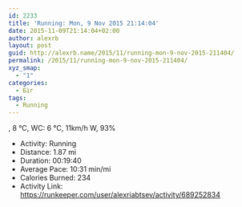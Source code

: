 ```yaml
---
id: 2233
title: 'Running: Mon, 9 Nov 2015 21:14:04'
date: 2015-11-09T21:14:04+02:00
author: alexrb
layout: post
guid: http://alexrb.name/2015/11/running-mon-9-nov-2015-211404/
permalink: /2015/11/running-mon-9-nov-2015-211404/
xyz_smap:
  - "1"
categories:
  - Біг
tags:
  - Running
---
```

, 8 &deg;C, WC: 6 &deg;C, 11km/h W, 93%

<ul class="rk-list">
  <li class="rk-activity">
    Activity: Running
  </li>
  <li class="rk-distance">
    Distance: 1.87 mi
  </li>
  <li class="rk-duration">
    Duration: 00:19:40
  </li>
  <li class="rk-avg-pace">
    Average Pace: 10:31 min/mi
  </li>
  <li class="rk-calories">
    Calories Burned: 234
  </li>
  <li class="rk-activity-link">
    Activity Link: <a href="https://runkeeper.com/user/alexriabtsev/activity/689252834">https://runkeeper.com/user/alexriabtsev/activity/689252834</a>
  </li>
</ul>
